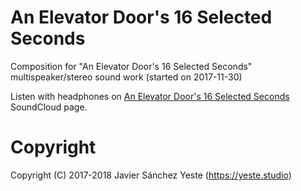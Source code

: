 # An Elevator Door's 16 Selected Seconds
Composition for "An Elevator Door's 16 Selected Seconds" multispeaker/stereo sound work (started on 2017-11-30)

Listen with headphones on [An Elevator Door's 16 Selected Seconds](https://soundcloud.com/yeste-studio/an-elevator-doors-16-selected-seconds)  SoundCloud page.

# Copyright

Copyright (C) 2017-2018 Javier Sánchez Yeste (<https://yeste.studio>)

